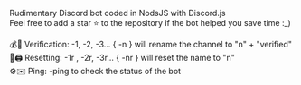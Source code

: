Rudimentary Discord bot coded in NodsJS with Discord.js  
Feel free to add a star ⭐ to the repository if the bot helped you save time :_)  

💰💼 Verification: -1, -2, -3... { -n } will rename the channel to "n" + "verified"  
👩🖨️ Resetting: -1r , -2r, -3r... { -nr } will reset the name to "n"  
⚙️✉️ Ping: -ping to check the status of the bot  
